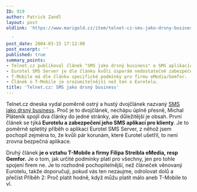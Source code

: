 ```yaml
---
ID: 919
author: Patrick Zandl
layout: post
oldlink: 'https://www.marigold.cz/item/telnet-cz-sms-jako-drsny-business

  '
post_date: 2004-03-15 17:12:00
post_excerpt: ''
published: true
summary_points:
- Telnet.cz publikoval článek "SMS jako drsný business" o SMS aplikacích.
- Eurotel SMS Server je dle článku kvůli úsporám nedostatečně zabezpečený.
- T-Mobile má dle článku specifické podmínky pro firmu eMedia/Gemfor.
- Článek o T-Mobile je srozumitelnější než ten o Eurotelu.
title: 'Telnet.cz: SMS jako drsný business'
---
```


<p>
Telnet.cz dneska vydal poměrně ostrý a hustý dvojčlánek nazvaný <A href="http://www.telnet.cz/index.php?ID=323" target=_blank>SMS jako drsný business</A>. Proč je to dvojčlánek, nechápu úplně přesně, Michal Pláteník spojil dva články do jedné stránky, ale důležitější je obsah. První článek se týká<STRONG> Eurotelu a zabezpečení jeho SMS aplikací pro klienty</STRONG>. Je to poměrně spletitý příběh o aplikaci Eurotel SMS Server, z něhož jsem pochopil zejména to, že kvůli pár korunám, které Eurotel ušetřil, to není zrovna bezpečná aplikace. </p>

<p>
Druhý článek <STRONG>je o vztahu T-Mobile a firmy Filipa Streibla eMedia, resp Gemfor.</STRONG> Je o tom, jak určité podmínky platí pro všechny, jen pro tohle spojení firem ne. Je to rozhodně pochopitelnější, než článeček věnovaný Eurotelu, takže doporučuji, pokud vás ten nezaujme, odrolovat dolů a přečíst Příběh 2: Proč platit hodně, když můžu platit málo aneb T-Mobile to ví.</p>